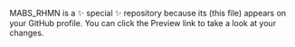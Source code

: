 MABS_RHMN is a ✨ special ✨ repository because its  (this file) appears on your GitHub profile.
You can click the Preview link to take a look at your changes.
